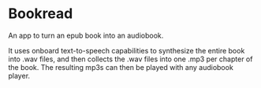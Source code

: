 # Bookread

An app to turn an epub book into an audiobook.

It uses onboard text-to-speech capabilities to synthesize the entire book into .wav files, and then collects the .wav files into one .mp3 per chapter of the book.
The resulting mp3s can then be played with any audiobook player.